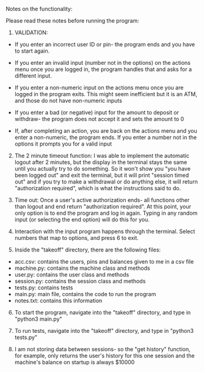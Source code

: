 Notes on the functionality:

Please read these notes before running the program:


1. VALIDATION: 
- If you enter an incorrect user ID or pin- the program ends and you have to start again.

- If you enter an invalid input (number not in the options)  on the actions menu once you are logged in, the program handles that and asks for a different input.

- If you enter a non-numeric input on the actions menu once you are logged in the program exits. This might seem inefficient but it is an ATM, and those do not have non-numeric inputs 

- If you enter a bad (or negative) input for the amount to deposit or withdraw- the program does not accept it and sets the amount to 0

- If, after completing an action, you are back on the actions menu and you enter a non-numeric, the program ends. If you enter a number not in the options it prompts you for a valid input


2. The 2 minute timeout function: I was able to implement the automatic logout after 2 minutes, but the display in the terminal stays the same until you actually try to do something. So it won't show you "you have been logged out" and exit the terminal, but it will print "session timed out" and if you try to make a withdrawal or do anything else, it will return "authorization required", which is what the instructions said to do. 

3. Time out: Once a user's active authorization ends- all functions other than logout and end return "authorization required". At this point, your only option is to end the program and log in again. Typing in any random input (or selecting the end option) will do this for you. 

4. Interaction with the input program happens through the terminal. Select numbers that map to options, and press 6 to exit.

5. Inside the "takeoff" directory, there are the following files:
- acc.csv: contains the users, pins and balances given to me in a csv file
- machine.py: contains the machine class and methods
- user.py: contains the user class and methods
- session.py: contains the session class and methods
- tests.py: contains tests
- main.py: main file, contains the code to run the program
- notes.txt: contains this information

6. To start the program, navigate into the "takeoff" directory, and type in "python3 main.py"

7. To run tests, navigate into the "takeoff" directory, and type in "python3 tests.py"

8. I am not storing data between sessions- so the "get history" function, for example, only returns the user's history for this one session and the machine's balance on startup is always $10000


